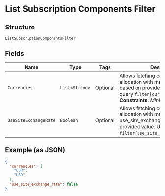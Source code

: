 
# List Subscription Components Filter

## Structure

`ListSubscriptionComponentsFilter`

## Fields

| Name | Type | Tags | Description | Getter | Setter |
|  --- | --- | --- | --- | --- | --- |
| `Currencies` | `List<String>` | Optional | Allows fetching components allocation with matching currency based on provided values. Use in query `filter[currencies]=EUR,USD`.<br>**Constraints**: *Minimum Items*: `1` | List<String> getCurrencies() | setCurrencies(List<String> currencies) |
| `UseSiteExchangeRate` | `Boolean` | Optional | Allows fetching components allocation with matching use_site_exchange_rate based on provided value. Use in query `filter[use_site_exchange_rate]=true`. | Boolean getUseSiteExchangeRate() | setUseSiteExchangeRate(Boolean useSiteExchangeRate) |

## Example (as JSON)

```json
{
  "currencies": [
    "EUR",
    "USD"
  ],
  "use_site_exchange_rate": false
}
```

